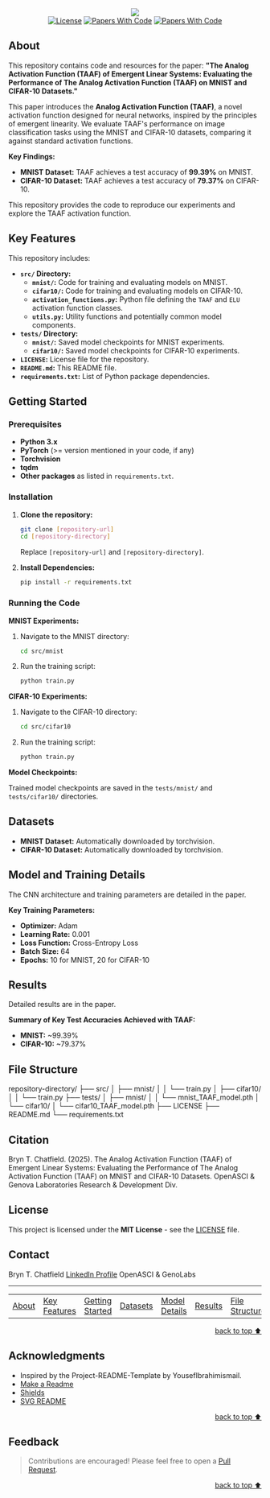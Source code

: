 <!-- Intro-->

<!--
*  This README.md is inspired by the Project-README-Template!
*  (https://github.com/YousefIbrahimismail/Project-README-Template)
*  Thanks YousefIbrahimismail!
-->

<!-- Project title -->
<div align="center">
<img src="https://readme-typing-svg.demolab.com?font=Merriweather&20Bold&size=28&duration=3000&pause=7000&vCenter=true&multiline=true&width=900&lines=Applying+The+Analog+Activation+Function+to+Image+Classification">
</div>
<!-- Shields Section-->
<div align="center">
    <a href="LICENSE"><img alt="License" src="https://img.shields.io/badge/Hippocratic_License_V3-blue.svg"></a>
    <a href="https://paperswithcode.com/paper/evaluating-the-performance-of-taaf-for-image"><img alt="Papers With Code" src="https://img.shields.io/badge/Papers_with_code-grey?logo=paperswithcode&logoColor=21CBCE"></a>
    <a href="https://www.academia.edu/127610553/The_Analog_Activation_Function_TAAF_of_Emergent_Linear_Systems_Evaluating_the_Performance_of_The_Analog_Activation_Function_TAAF_on_MNIST_and_CIFAR_10_Datasets"><img alt="Papers With Code" src="https://img.shields.io/badge/Academia.edu-%23003865?logo=Academia"></a>
</div>


## About
<!-- information about the project -->

This repository contains code and resources for the paper: **"The Analog Activation Function (TAAF) of Emergent Linear Systems: Evaluating the Performance of The Analog Activation Function (TAAF) on MNIST and CIFAR-10 Datasets."**

This paper introduces the **Analog Activation Function (TAAF)**, a novel activation function designed for neural networks, inspired by the principles of emergent linearity. We evaluate TAAF's performance on image classification tasks using the MNIST and CIFAR-10 datasets, comparing it against standard activation functions.

**Key Findings:**

*   **MNIST Dataset:** TAAF achieves a test accuracy of **99.39%** on MNIST.
*   **CIFAR-10 Dataset:** TAAF achieves a test accuracy of **79.37%** on CIFAR-10.

This repository provides the code to reproduce our experiments and explore the TAAF activation function.

## Key Features

This repository includes:

*   **`src/` Directory:**
    *   **`mnist/`:** Code for training and evaluating models on MNIST.
    *   **`cifar10/`:** Code for training and evaluating models on CIFAR-10.
    *   **`activation_functions.py`:** Python file defining the `TAAF` and `ELU` activation function classes.
    *   **`utils.py`:** Utility functions and potentially common model components.
*   **`tests/` Directory:**
    *   **`mnist/`:** Saved model checkpoints for MNIST experiments.
    *   **`cifar10/`:** Saved model checkpoints for CIFAR-10 experiments.
*   **`LICENSE`:** License file for the repository.
*   **`README.md`:** This README file.
*   **`requirements.txt`:** List of Python package dependencies.

## Getting Started

### Prerequisites

*   **Python 3.x**
*   **PyTorch** (>= version mentioned in your code, if any)
*   **Torchvision**
*   **tqdm**
*   **Other packages** as listed in `requirements.txt`.

### Installation

1.  **Clone the repository:**
    ```bash
    git clone [repository-url]
    cd [repository-directory]
    ```
    Replace `[repository-url]` and `[repository-directory]`.

2.  **Install Dependencies:**
    ```bash
    pip install -r requirements.txt
    ```

### Running the Code

**MNIST Experiments:**

1.  Navigate to the MNIST directory:
    ```bash
    cd src/mnist
    ```

2.  Run the training script:
    ```bash
    python train.py
    ```

**CIFAR-10 Experiments:**

1.  Navigate to the CIFAR-10 directory:
    ```bash
    cd src/cifar10
    ```

2.  Run the training script:
    ```bash
    python train.py
    ```

**Model Checkpoints:**

Trained model checkpoints are saved in the `tests/mnist/` and `tests/cifar10/` directories.

## Datasets

*   **MNIST Dataset:** Automatically downloaded by torchvision.
*   **CIFAR-10 Dataset:** Automatically downloaded by torchvision.

## Model and Training Details

The CNN architecture and training parameters are detailed in the paper.

**Key Training Parameters:**

*   **Optimizer:** Adam
*   **Learning Rate:** 0.001
*   **Loss Function:** Cross-Entropy Loss
*   **Batch Size:** 64
*   **Epochs:** 10 for MNIST, 20 for CIFAR-10

## Results

Detailed results are in the paper.

**Summary of Key Test Accuracies Achieved with TAAF:**

*   **MNIST:** ~99.39%
*   **CIFAR-10:** ~79.37%

## File Structure
repository-directory/
├── src/
│ ├── mnist/
│ │ └── train.py
│ ├── cifar10/
│ │ └── train.py
├── tests/
│ ├── mnist/
│ │ └── mnist_TAAF_model.pth
│ └── cifar10/
│   └── cifar10_TAAF_model.pth
├── LICENSE
├── README.md
└── requirements.txt

## Citation
Bryn T. Chatfield. (2025). The Analog Activation Function (TAAF) of Emergent Linear Systems: Evaluating the Performance of The Analog Activation Function (TAAF) on MNIST and CIFAR-10 Datasets. OpenASCI & Genova Laboratories Research & Development Div.

## License
This project is licensed under the **MIT License** - see the [LICENSE](LICENSE) file.

## Contact
Bryn T. Chatfield
[LinkedIn Profile](https://www.linkedin.com/in/bryn-chatfield/)
OpenASCI & GenoLabs

---

<!-- Table of Contents-->
<dev display="inline-table" vertical-align="middle">
<table align="center" vertical-align="middle">
    <tr>
        <td><a href="#about">About</a></td>
        <td><a href="#key-features">Key Features</a></td>
        <td><a href="#getting-started">Getting Started</a></td>
        <td><a href="#datasets">Datasets</a></td>
        <td><a href="#model-and-training-details">Model Details</a></td>
        <td><a href="#results">Results</a></td>
        <td><a href="#file-structure">File Structure</a></td>
        <td><a href="#license">License</a></td>
        <td><a href="#citation">Citation</a></td>
        <td><a href="#contact">Contact</a></td>
    </tr>
</table>
</dev>

<p align="right"><a href="#top">back to top ⬆️</a></p>

## Acknowledgments

*   Inspired by the Project-README-Template by YousefIbrahimismail.
*   [Make a Readme](https://www.makeareadme.com/)
*   [Shields](https://shields.io/)
*   [SVG README](https://readme-typing-svg.demolab.com/demo/)

<p align="right"><a href="#top">back to top ⬆️</a></p>

## Feedback

> Contributions are encouraged! Please feel free to open a [Pull Request](https://github.com/bryn-gnolbs/TAAF-for-Image-Classification/pulls).

<p align="right"><a href="#top">back to top ⬆️</a></p>